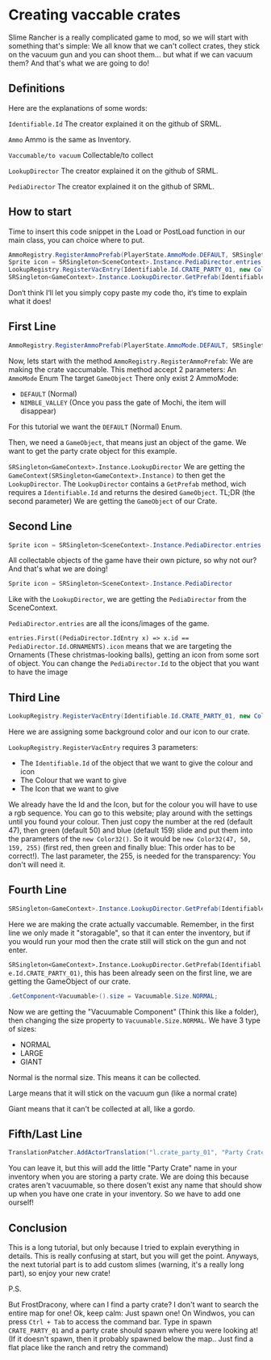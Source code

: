 # Creating vaccable crates

Slime Rancher is a really complicated game to mod, so we will start with something that's simple: We all know that we can't collect crates, they stick on the vacuum gun and you can shoot them... but what if we can vacuum them? And that's what we are going to do!

Definitions
----------

Here are the explanations of some words:

`Identifiable.Id` 
The creator explained it on the github of SRML.

`Ammo`
Ammo is the same as Inventory.

`Vaccumable/to vacuum`
Collectable/to collect

`LookupDirector`
The creator explained it on the github of SRML.

`PediaDirector`
The creator explained it on the github of SRML.


How to start
------------
Time to insert this code snippet in the Load or PostLoad function in our main class, you can choice where to put.

```csharp
AmmoRegistry.RegisterAmmoPrefab(PlayerState.AmmoMode.DEFAULT, SRSingleton<GameContext>.Instance.LookupDirector.GetPrefab(Identifiable.Id.CRATE_PARTY_01));
Sprite icon = SRSingleton<SceneContext>.Instance.PediaDirector.entries.First((PediaDirector.IdEntry x) => x.id == PediaDirector.Id.ORNAMENTS).icon;
LookupRegistry.RegisterVacEntry(Identifiable.Id.CRATE_PARTY_01, new Color32(138, 87, 40, 255), icon);
SRSingleton<GameContext>.Instance.LookupDirector.GetPrefab(Identifiable.Id.CRATE_PARTY_01).GetComponent<Vacuumable>().size = Vacuumable.Size.NORMAL;
```
Don‘t think I‘ll let you simply copy paste my code tho, it‘s time to explain what it does!

## First Line

```csharp
AmmoRegistry.RegisterAmmoPrefab(PlayerState.AmmoMode.DEFAULT, SRSingleton<GameContext>.Instance.LookupDirector.GetPrefab(Identifiable.Id.CRATE_PARTY_01));
```

Now, lets start with the method `AmmoRegistry.RegisterAmmoPrefab`:
We are making the crate vaccumable. This method accept 2 parameters:
An `AmmoMode` Enum
The target `GameObject`
There only exist 2 AmmoMode:

* `DEFAULT` (Normal)
* `NIMBLE_VALLEY` (Once you pass the gate of Mochi, the item will disappear)

For this tutorial we want the `DEFAULT` (Normal) Enum.

Then, we need a `GameObject`, that means just an object of the game. We want to get the party crate object for this example.

`SRSingleton<GameContext>.Instance.LookupDirector`
We are getting the `GameContext(SRSingleton<GameContext>.Instance)` to then get the `LookupDirector`. The `LookupDirector` contains a `GetPrefab` method, wich requires a `Identifiable.Id` and returns the desired `GameObject`.
TL;DR (the second parameter) We are getting the `GameObject` of our Crate.


## Second Line

```csharp
Sprite icon = SRSingleton<SceneContext>.Instance.PediaDirector.entries.First((PediaDirector.IdEntry x) => x.id == PediaDirector.Id.ORNAMENTS).icon;
```

All collectable objects of the game have their own picture, so why not our? And that's what we are doing!

```csharp
Sprite icon = SRSingleton<SceneContext>.Instance.PediaDirector
```
Like with the `LookupDirector`, we are getting the `PediaDirector` from the SceneContext.

`PediaDirector.entries` are all the icons/images of the game.

`entries.First((PediaDirector.IdEntry x) => x.id == PediaDirector.Id.ORNAMENTS).icon` means that we are targeting the Ornaments (These christmas-looking balls), getting an icon from some sort of object. You can change the `PediaDirector.Id` to the object that you want to have the image


## Third Line
```csharp
LookupRegistry.RegisterVacEntry(Identifiable.Id.CRATE_PARTY_01, new Color32(138, 87, 40, 255), icon);
```
Here we are assigning some background color and our icon to our crate.

`LookupRegistry.RegisterVacEntry` requires 3 parameters:
* The `Identifiable.Id` of the object that we want to give the colour and icon
* The Colour that we want to give
* The Icon that we want to give
  
We already have the Id and the Icon, but for the colour you will have to use a rgb sequence. You can go to this website; play around with the settings until you found your colour. Then just copy the number at the red (default 47), then green (default 50) and blue (default 159) slide and put them into the parameters of the `new Color32()`. So it would be `new Color32(47, 50, 159, 255)` (first red, then green and finally blue: This order has to be correct!). The last parameter, the 255, is needed for the transparency: You don't will need it.

## Fourth Line

```csharp
SRSingleton<GameContext>.Instance.LookupDirector.GetPrefab(Identifiable.Id.CRATE_PARTY_01).GetComponent<Vacuumable>().size = Vacuumable.Size.NORMAL;
```

Here we are making the crate actually vaccumable. Remember, in the first line we only made it "storagable", so that it can enter the inventory, but if you would run your mod then the crate still will stick on the gun and not enter.

`SRSingleton<GameContext>.Instance.LookupDirector.GetPrefab(Identifiable.Id.CRATE_PARTY_01)`, this has been already seen on the first line, we are getting the GameObject of our crate.

```csharp
.GetComponent<Vacuumable>().size = Vacuumable.Size.NORMAL;
```
Now we are getting the "Vacuumable Component" (Think this like a folder), then changing the size property to `Vacuumable.Size.NORMAL`. We have 3 type of sizes:
* NORMAL
* LARGE
* GIANT
  
Normal is the normal size. This means it can be collected.

Large means that it will stick on the vacuum gun (like a normal crate)

Giant means that it can't be collected at all, like a gordo.

## Fifth/Last Line

```csharp
TranslationPatcher.AddActorTranslation("l.crate_party_01", "Party Crate");
```
You can leave it, but this will add the little "Party Crate" name in your inventory when you are storing a party crate. We are doing this because crates aren't vacuumable, so there dosen't exist any name that should show up when you have one crate in your inventory. So we have to add one ourself!

## Conclusion

This is a long tutorial, but only because I tried to explain everything in details. This is really confusing at start, but you will get the point. Anyways, the next tutorial part is to add custom slimes (warning, it's a really long part), so enjoy your new crate!

P.S.

But FrostDracony, where can I find a party crate? I don't want to search the entire map for one! Ok, keep calm: Just spawn one! On Windwos, you can press `Ctrl + Tab` to access the command bar. Type in spawn `CRATE_PARTY_01` and a party crate should spawn where you were looking at! (If it doesn't spawn, then it probably spawned below the map.. Just find a flat place like the ranch and retry the command)

